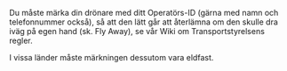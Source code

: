 ﻿Du måste märka din drönare med ditt Operatörs-ID (gärna med namn och telefonnummer också), så att den lätt går att återlämna om den skulle dra iväg på egen hand (sk. Fly Away), se vår Wiki om Transportstyrelsens regler.

I vissa länder måste märkningen dessutom vara eldfast.
